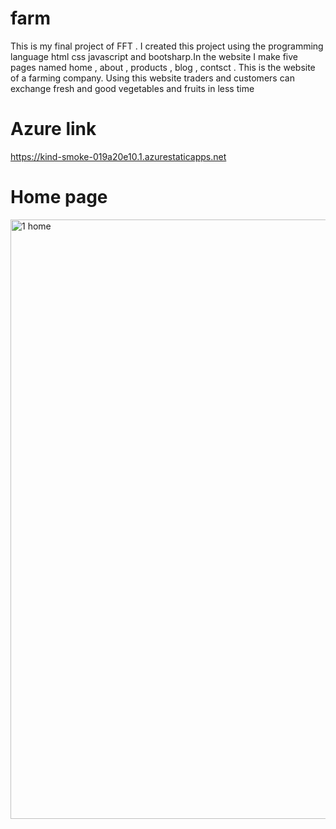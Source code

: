 # farm
This is my final project of FFT .
I created this project using the programming language html css javascript and bootsharp.In the website I make five pages named home , about , products , blog , contsct . This is the website of a farming company. Using this website traders and customers can exchange fresh and good vegetables and fruits in less time

# Azure link
https://kind-smoke-019a20e10.1.azurestaticapps.net

# Home page
<img width="959" alt="1 home" src="https://user-images.githubusercontent.com/71370543/174046943-8f520e33-eafc-44e3-b777-51a7bcc5b8ff.PNG">
